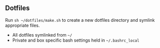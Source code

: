 ## Dotfiles

Run `sh ~/dotfiles/make.sh` to create a new dotfiles directory and symlink appropriate files.

* All dotfiles symlinked from `~/`
* Private and box specific bash settings held in `~/.bashrc_local`
